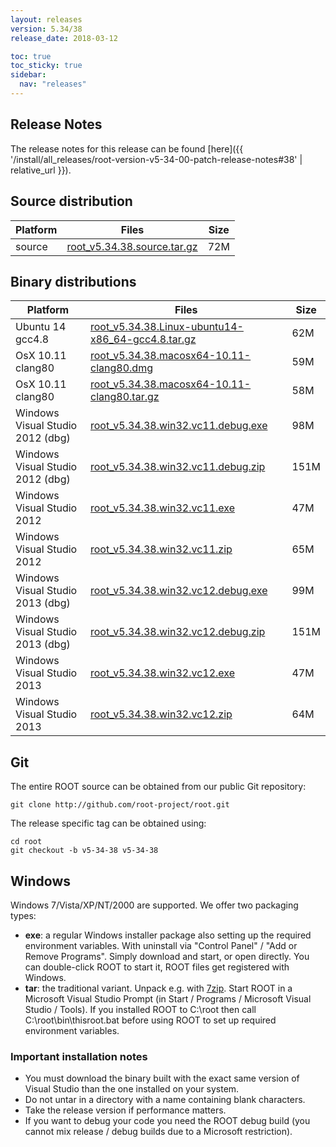 ```yaml
---
layout: releases
version: 5.34/38
release_date: 2018-03-12

toc: true
toc_sticky: true
sidebar:
  nav: "releases"
---
```



## Release Notes

The release notes for this release can be found [here]({{ '/install/all_releases/root-version-v5-34-00-patch-release-notes#38' | relative_url }}).

## Source distribution

| Platform       | Files | Size |
|-----------|-------|-----|
| source | [root_v5.34.38.source.tar.gz](https://root.cern/download/root_v5.34.38.source.tar.gz) |  72M |


## Binary distributions

| Platform       | Files | Size |
|-----------|-------|-----|
| Ubuntu 14 gcc4.8 | [root_v5.34.38.Linux-ubuntu14-x86_64-gcc4.8.tar.gz](https://root.cern/download/root_v5.34.38.Linux-ubuntu14-x86_64-gcc4.8.tar.gz) |  62M |
| OsX 10.11 clang80 | [root_v5.34.38.macosx64-10.11-clang80.dmg](https://root.cern/download/root_v5.34.38.macosx64-10.11-clang80.dmg) |  59M |
| OsX 10.11 clang80 | [root_v5.34.38.macosx64-10.11-clang80.tar.gz](https://root.cern/download/root_v5.34.38.macosx64-10.11-clang80.tar.gz) |  58M |
| Windows Visual Studio 2012 (dbg) | [root_v5.34.38.win32.vc11.debug.exe](https://root.cern/download/root_v5.34.38.win32.vc11.debug.exe) |  98M |
| Windows Visual Studio 2012 (dbg) | [root_v5.34.38.win32.vc11.debug.zip](https://root.cern/download/root_v5.34.38.win32.vc11.debug.zip) | 151M |
| Windows Visual Studio 2012 | [root_v5.34.38.win32.vc11.exe](https://root.cern/download/root_v5.34.38.win32.vc11.exe) |  47M |
| Windows Visual Studio 2012 | [root_v5.34.38.win32.vc11.zip](https://root.cern/download/root_v5.34.38.win32.vc11.zip) |  65M |
| Windows Visual Studio 2013 (dbg) | [root_v5.34.38.win32.vc12.debug.exe](https://root.cern/download/root_v5.34.38.win32.vc12.debug.exe) |  99M |
| Windows Visual Studio 2013 (dbg) | [root_v5.34.38.win32.vc12.debug.zip](https://root.cern/download/root_v5.34.38.win32.vc12.debug.zip) | 151M |
| Windows Visual Studio 2013 | [root_v5.34.38.win32.vc12.exe](https://root.cern/download/root_v5.34.38.win32.vc12.exe) |  47M |
| Windows Visual Studio 2013 | [root_v5.34.38.win32.vc12.zip](https://root.cern/download/root_v5.34.38.win32.vc12.zip) |  64M |


## Git
The entire ROOT source can be obtained from our public Git repository:

~~~
git clone http://github.com/root-project/root.git
~~~
The release specific tag can be obtained using:
~~~
cd root
git checkout -b v5-34-38 v5-34-38
~~~


## Windows
Windows 7/Vista/XP/NT/2000 are supported. We offer two packaging types:

 * **exe**: a regular Windows installer package also setting up the required environment variables. With uninstall via "Control Panel" / "Add or Remove Programs". Simply download and start, or open directly. You can double-click ROOT to start it, ROOT files get registered with Windows.
 * **tar**: the traditional variant. Unpack e.g. with [7zip](https://www.7-zip.org). Start ROOT in a Microsoft Visual Studio Prompt (in Start / Programs / Microsoft Visual Studio / Tools). If you installed ROOT to C:\root then call C:\root\bin\thisroot.bat before using ROOT to set up required environment variables.

### Important installation notes
 * You must download the binary built with the exact same version of Visual Studio than the one installed on your system.
 * Do not untar in a directory with a name containing blank characters.
 * Take the release version if performance matters.
 * If you want to debug your code you need the ROOT debug build (you cannot mix release / debug builds due to a Microsoft restriction).

